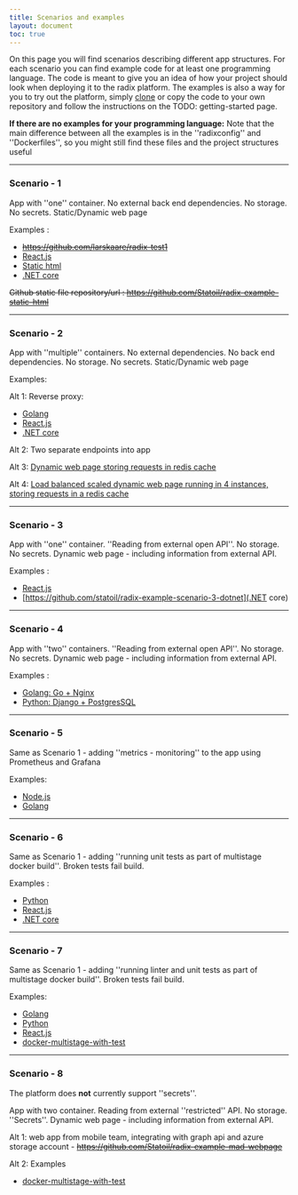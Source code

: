 ```yaml
---
title: Scenarios and examples
layout: document
toc: true
---
```


On this page you will find scenarios describing different app structures.
For each scenario you can find example code for at least one programming language. The code is meant to give you an idea of how your project should look when deploying it to the radix platform. The examples is also a way for you to try out the platform, simply [clone](https://git-scm.com/docs/git-clone) or copy the code to your own repository and follow the instructions on the TODO: getting-started page.

**If there are no examples for your programming language:** Note that the main difference between all the examples is in the ''radixconfig'' and ''Dockerfiles'', so you might still find these files and the project structures useful

----

### Scenario - 1

App with ''one'' container. No external back end dependencies. No storage. No secrets. Static/Dynamic web page

Examples : 
  * <del>https://github.com/larskaare/radix-test1</del>
  * [React.js](https://github.com/Statoil/radix-example-scenario-1-reactjs) 
  * [Static html](https://github.com/Statoil/radix-example-scenario-1-html)
  * [.NET core](https://github.com/Statoil/radix-example-scenario-1-dotnet)

<del>Github static file repository/url : https://github.com/Statoil/radix-example-static-html</del>

----

### Scenario - 2

App with ''multiple'' containers. No external dependencies. No back end dependencies. No storage. No secrets. Static/Dynamic web page

Examples:

Alt 1: Reverse proxy:
  * [Golang](https://github.com/Statoil/radix-example-scenario-2-golang)
  * [React.js](https://github.com/Statoil/radix-example-scenario-2-chat)
  * [.NET core](https://github.com/Statoil/radix-example-scenario-2-dotnet)
   

Alt 2: Two separate endpoints into app

Alt 3: [Dynamic web page storing requests in redis cache](https://github.com/Statoil/radix-example-redis-cache)

Alt 4: [Load balanced scaled dynamic web page running in 4 instances, storing requests in a redis cache](https://github.com/Statoil/radix-example-loadbalancer-api-db)

----

### Scenario - 3

App with ''one'' container. ''Reading from external open API''. No storage. No secrets. Dynamic web page - including information from external API.

Examples : 
  * [React.js](https://github.com/Statoil/radix-example-scenario-3-reactjs)
  * [https://github.com/statoil/radix-example-scenario-3-dotnet](.NET core)

----

### Scenario - 4

App with ''two'' containers. ''Reading from external open API''. No storage. No secrets. Dynamic web page - including information from external API.

Examples : 
  * [Golang: Go + Nginx](https://github.com/Statoil/radix-example-scenario-4-golang)
  * [Python: Django + PostgresSQL](https://github.com/Statoil/radix-example-scenario-4-webapp)

----

### Scenario - 5
Same as Scenario 1 - adding ''metrics - monitoring'' to the app using Prometheus and Grafana

Examples: 
  * [Node.js](https://github.com/Statoil/radix-example-scenario-5-nodejs)
  * [Golang](https://github.com/Statoil/radix-example-scenario-5-golang)

----

### Scenario - 6
Same as Scenario 1 - adding ''running unit tests as part of multistage docker build''. Broken tests fail build.

Examples : 
  * [Python](https://github.com/Statoil/radix-example-scenario-6-python)
  * [React.js](https://github.com/Statoil/radix-example-scenario-6-reactjs)
  * [.NET core](https://github.com/Statoil/radix-example-scenario-6-dotnet)

----

### Scenario - 7
Same as Scenario 1 - adding ''running linter and unit tests as part of multistage docker build''. Broken tests fail build.

Examples:
  * [Golang](https://github.com/Statoil/radix-example-scenario-7-golang)
  * [Python](https://github.com/Statoil/radix-example-scenario-7-python)
  * [React.js](https://github.com/Statoil/radix-example-scenario-7-reactjs)
  * [docker-multistage-with-test](https://github.com/larskaare/radix-test-scenario-docker-multistage-with-test)

----

### Scenario - 8
The platform does **not** currently support ''secrets''.


App with two container. Reading from external ''restricted'' API. No storage. ''Secrets''. Dynamic web page - including information from external API.

Alt 1: web app from mobile team, integrating with graph api and azure storage account - <del>https://github.com/Statoil/radix-example-mad-webpage</del>

Alt 2: Examples
  * [docker-multistage-with-test](https://github.com/larskaare/radix-test-scenario-docker-multistage-with-test)

